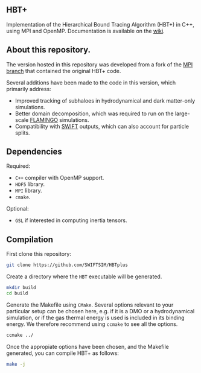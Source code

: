 ## HBT+

Implementation of the Hierarchical Bound Tracing Algorithm (HBT+) in C++, using MPI and OpenMP.
Documentation is available on the [wiki](https://github.com/Kambrian/HBT2/wiki).

## About this repository.

The version hosted in this repository was developed from a fork of the [MPI branch](https://github.com/Kambrian/HBTplus) that contained the original HBT+ code.

Several additions have been made to the code in this version, which primarily address:

 - Improved tracking of subhaloes in hydrodynamical and dark matter-only simulations.
 - Better domain decomposition, which was required to run on the large-scale [FLAMINGO](https://flamingo.strw.leidenuniv.nl/) simulations.
 - Compatibility with [SWIFT](https://swift.strw.leidenuniv.nl/) outputs, which can also account for particle splits.

## Dependencies

Required:

 - `C++` compiler with OpenMP support.
 - `HDF5` library.
 - `MPI` library.
 - `cmake`.

Optional:

 - `GSL` if interested in computing inertia tensors.

## Compilation

First clone this repository:
```bash
git clone https://github.com/SWIFTSIM/HBTplus
```

Create a directory where the `HBT` executable will be generated.
```bash
mkdir build
cd build
```

Generate the Makefile using `CMake`. Several options relevant to your particular setup
can be chosen here, e.g. if it is a DMO or a hydrodynamical simulation, or if the gas thermal energy 
is used is included in its binding energy. We therefore recommend using `ccmake` to see all the options.
```bash
ccmake ../
```

Once the appropiate options have been chosen, and the Makefile generated, you can compile HBT+ as follows:
```bash
make -j
```
